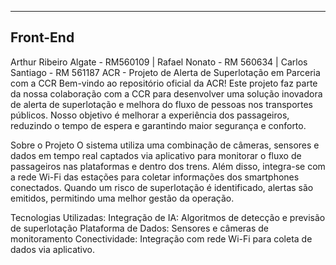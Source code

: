---------
Front-End
---------

Arthur Ribeiro Algate - RM560109 | Rafael Nonato - RM 560634 | Carlos Santiago - RM 561187
ACR - Projeto de Alerta de Superlotação em Parceria com a CCR
Bem-vindo ao repositório oficial da ACR! Este projeto faz parte da nossa colaboração com a CCR para desenvolver uma solução inovadora de alerta de superlotação e melhora do fluxo de pessoas  nos transportes públicos. Nosso objetivo é melhorar a experiência dos passageiros, reduzindo o tempo de espera e garantindo maior segurança e conforto.

Sobre o Projeto
O sistema utiliza uma combinação de câmeras, sensores e dados em tempo real captados via aplicativo para monitorar o fluxo de passageiros nas plataformas e dentro dos trens. Além disso, integra-se com a rede Wi-Fi das estações para coletar informações dos smartphones conectados. Quando um risco de superlotação é identificado, alertas são emitidos, permitindo uma melhor gestão da operação.

Tecnologias Utilizadas: 
Integração de IA: Algoritmos de detecção e previsão de superlotação
Plataforma de Dados: Sensores e câmeras de monitoramento
Conectividade: Integração com rede Wi-Fi para coleta de dados via aplicativo. 
